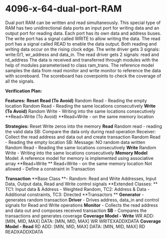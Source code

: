 # 4096-x-64-dual-port-RAM

Dual port RAM can be written and read simultaneously. This special type of RAM has two unidirectional data ports an input port for writing data and an output port for reading data. Each port has its own data and address buses. The write port has a signal called WRITE to allow writing the data. The read port has a signal called READ to enable the data output. Both reading and writing data occur on the rising clock edge.
The write driver gets 3 signals: write:0/1, wr_address and data_in.
The read driver gets 2 signals: read and rd_address
The data is received and transferred through modules with the help of modules parameterised to class ram_trans.
The reference model samples the data from read monitor and write monitor to reference the data with scoreboard.
The scoreboard has coverpoints to check the coverage of all the signals.

****Verification Plan:****

**Features:**
**Reset** 
**Read (To Avoid)**
Random Read - Reading the empty location 
Random Read - Reading the same locations consecutively 
**Write (To Avoid)**
Random Write - Writing into the same locations consecutively 
**Read+Write (To Avoid)
**Read+Write - on the same memory location

**Strategies:**
Reset 
Write zeros into the memory 
**Read** 
Random read - reading the valid data 
SB: Compare the data only during read operation 
Receiver: Collect the read address and data out and create transaction 
Random Read - Reading the empty location 
SB: Message: NO random data written 
Random Read - Reading the same locations consecutively 
**Write** 
Random Write - Writing into the same locations consecutively 
**Memory Model**
Model: A reference model for memory is implemented using associative array 
**Read+Write **
Read+Write - on the same memory location 
Not allowed - Define a constraint in Transaction

**Transaction** 
**Base Class **- Random: Read and Write Addresses, Input Data, Output data, Read and Write control signals 
**Extended Classes: **
TC1: Input data & Address - Weighted Random, 
TC2: Address & Data - Additional constraints, 
TC3: Directed 
**Transactors **
**Generator** - generates random transaction 
**Driver** - Drives address, data_in and control signals for Read and Write operations 
**Monitor** - Collects the read address and data out and composes received transaction 
**SB** - Compares the transactions and generates coverage 
**Coverage Model - Write**
WR ADD: [MIN, MID, MAX] 
DATA: [MIN, MID, MAX] 
WR 
WRITEXADDXDATA 
**Coverage Model - Read**
RD ADD: [MIN, MID, MAX] 
DATA: [MIN, MID, MAX] 
RD 
READXADDXDATA
